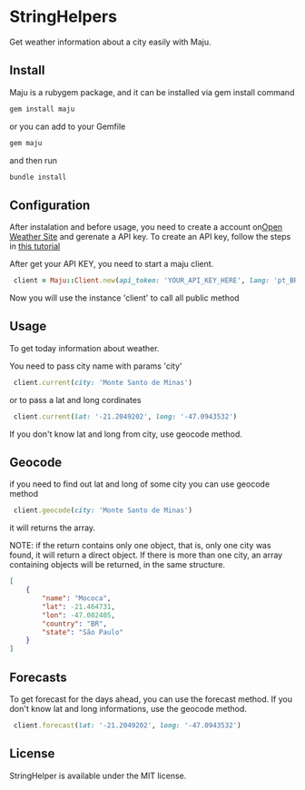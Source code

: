 # StringHelpers
Get weather information about a city easily with Maju.



## Install
Maju is a rubygem package, and it can be installed via gem install command

```sh
gem install maju
```

or you can add to your Gemfile

```sh
gem maju
```
and then run 

```sh
bundle install
```


## Configuration
After instalation and before usage, you need to create a account on[Open Weather Site](https://openweathermap.org/) and gerenate a API key. To create an API key, follow the steps in [this tutorial](https://openweathermap.org/guide)

After get your API KEY, you need to start a maju client.

```ruby
 client = Maju::Client.new(api_token: 'YOUR_API_KEY_HERE', lang: 'pt_BR', unit: 'celsius')
```

Now you will use the instance 'client' to call all public method


## Usage
To get today information about weather. 

You need to pass city name with params 'city'

```ruby
 client.current(city: 'Monte Santo de Minas')
```

or to pass a lat and long cordinates

```ruby
 client.current(lat: '-21.2049202', long: '-47.0943532')
```

If you don't know lat and long from city, use geocode method.

## Geocode
if you need to find out lat and long of some city you can use geocode method
```ruby
 client.geocode(city: 'Monte Santo de Minas')
```


it will returns the array. 

NOTE: if the return contains only one object, that is, only one city was found, it will return a direct object. If there is more than one city, an array containing objects will be returned, in the same structure.

```json
[
    {
        "name": "Mococa",
        "lat": -21.464731,
        "lon": -47.002405,
        "country": "BR",
        "state": "São Paulo"
    }
]
```


## Forecasts
To get forecast for the days ahead, you can use the forecast method. If you don't know lat and long informations, use the geocode method.

```ruby
 client.forecast(lat: '-21.2049202', long: '-47.0943532')
```

## License
StringHelper is available under the MIT license.


